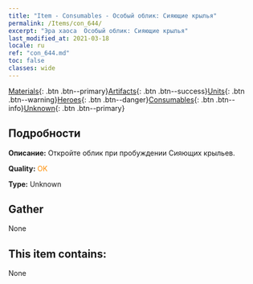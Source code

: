 ```yaml
---
title: "Item - Consumables - Особый облик: Сияющие крылья"
permalink: /Items/con_644/
excerpt: "Эра хаоса  Особый облик: Сияющие крылья"
last_modified_at: 2021-03-18
locale: ru
ref: "con_644.md"
toc: false
classes: wide
---
```

 [Materials](/ru/Items/){: .btn .btn--primary}[Artifacts](/ru/Items/Artifacts/){: .btn .btn--success}[Units](/ru/Items/Units/){: .btn .btn--warning}[Heroes](/ru/Items/Heroes/){: .btn .btn--danger}[Consumables](/ru/Items/Consumables/){: .btn .btn--info}[Unknown](/ru/Items/Unknown/){: .btn .btn--primary}

## Подробности
 **Описание:** Откройте облик при пробуждении Сияющих крыльев.

 **Quality:** <span style="color: #FF8C00">OK</span>

 **Type:** Unknown

## Gather

  None

## This item contains:

  None

